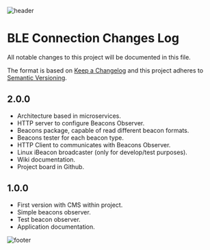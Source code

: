 ![header](doc/images/generals/header.png)

# BLE Connection Changes Log

All notable changes to this project will be documented in this file.

The format is based on [Keep a Changelog](http://keepachangelog.com/) and this project adheres to [Semantic Versioning](http://semver.org/).

## 2.0.0

* Architecture based in microservices.
* HTTP server to configure Beacons Observer.
* Beacons package, capable of read different beacon formats.
* Beacons tester for each beacon type.
* HTTP Client to communicates with Beacons Observer.
* Linux iBeacon broadcaster (only for develop/test purposes).
* Wiki documentation.
* Project board in Github.

## 1.0.0

* First version with CMS within project.
* Simple beacons observer.
* Test beacon observer.
* Application documentation.

![footer](doc/images/generals/footer.png)
